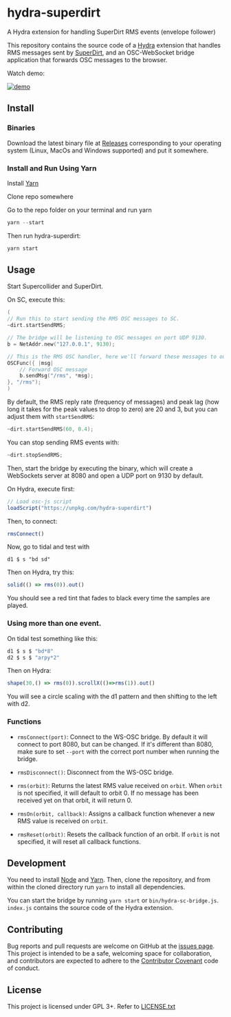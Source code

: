 # hydra-superdirt

A Hydra extension for handling SuperDirt RMS events (envelope follower)

This repository contains the source code of a [Hydra](https://hydra.ojack.xyz/)
extension that handles RMS messages sent by
[SuperDirt](https://github.com/musikinformatik/SuperDirt), and an OSC-WebSocket
bridge application that forwards OSC messages to the browser.

Watch demo:

[![demo](https://user-images.githubusercontent.com/4862/190862964-ca9eaa34-5782-4cb4-b3f7-87d461b0e685.gif)](https://www.youtube.com/watch?v=i5JoCTLqGSw)

## Install

### Binaries

Download the latest binary file at
[Releases](https://github.com/munshkr/hydra-superdirt/releases) corresponding to
your operating system (Linux, MacOs and Windows supported) and put it somewhere.

### Install and Run Using Yarn

Install [Yarn](https://yarnpkg.com )

Clone repo somewhere

Go to the repo folder on your terminal and run yarn
```c
yarn --start

```
Then run hydra-superdirt:
```c
yarn start
```

## Usage

Start Supercollider and SuperDirt.

On SC, execute this:

```c
(
// Run this to start sending the RMS OSC messages to SC.
~dirt.startSendRMS;

// The bridge will be listening to OSC messages on port UDP 9130.
b = NetAddr.new("127.0.0.1", 9130);

// This is the RMS OSC handler, here we'll forward these messages to our bridge
OSCFunc({ |msg|
	// Forward OSC message
	b.sendMsg("/rms", *msg);
}, "/rms");
)
```

By default, the RMS reply rate (frequency of messages) and peak lag (how long it 
takes for the peak values to drop to zero) are 20 and 3, but you can adjust them
with `startSendRMS`:

```c
~dirt.startSendRMS(60, 0.4);
```

You can stop sending RMS events with:

```c
~dirt.stopSendRMS;
```

Then, start the bridge by executing the binary, which will create a WebSockets
server at 8080 and open a UDP port on 9130 by default.

On Hydra, execute first:

```js
// Load osc-js script
loadScript("https://unpkg.com/hydra-superdirt")
```

Then, to connect:

```js
rmsConnect()
```
Now, go to tidal and test with 

`d1 $ s "bd sd"`

Then on Hydra, try this:

```js
solid(() => rms(0)).out()
```

You should see a red tint that fades to black every time the samples are played.

### Using more than one event.

On tidal test something like this:

```js
d1 $ s $ "bd*8"
d2 $ s $ "arpy*2"
```
Then on Hydra:
```js
shape(30,() => rms(0)).scrollX(()=>rms(1)).out()
```
You will see a circle scaling with the d1 pattern and then shifting to the left with d2.



### Functions

* `rmsConnect(port)`: Connect to the WS-OSC bridge. By default it will connect
  to port 8080, but can be changed. If it's different than 8080, make sure to
  set `--port` with the correct port number when running the bridge.

* `rmsDisconnect()`: Disconnect from the WS-OSC bridge.

* `rms(orbit)`: Returns the latest RMS value received on `orbit`. When `orbit`
  is not specified, it will default to orbit 0. If no message has been received
  yet on that orbit, it will return 0.

* `rmsOn(orbit, callback)`: Assigns a callback function whenever a new RMS
  value is received on `orbit`.

* `rmsReset(orbit)`: Resets the callback function of an orbit. If `orbit` is not
  specified, it will reset all callback functions.

## Development

You need to install [Node](https://nodejs.org/en/) and
[Yarn](https://yarnpkg.com/).  Then, clone the repository, and from within the
cloned directory run `yarn` to install all dependencies.

You can start the bridge by running `yarn start` or `bin/hydra-sc-bridge.js`.
`index.js` contains the source code of the Hydra extension.

## Contributing

Bug reports and pull requests are welcome on GitHub at the [issues
page](https://github.com/munshkr/hydra-superdirt). This project is intended to
be a safe, welcoming space for collaboration, and contributors are expected to
adhere to the [Contributor Covenant](http://contributor-covenant.org) code of
conduct.

## License

This project is licensed under GPL 3+. Refer to [LICENSE.txt](LICENSE.txt)
